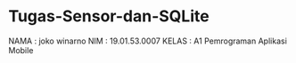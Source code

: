 # Tugas-Sensor-dan-SQLite

NAMA  : joko winarno
NIM   : 19.01.53.0007
KELAS : A1 Pemrograman Aplikasi Mobile
